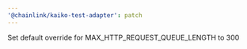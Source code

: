 ```yaml
---
'@chainlink/kaiko-test-adapter': patch
---
```


Set default override for MAX_HTTP_REQUEST_QUEUE_LENGTH to 300

